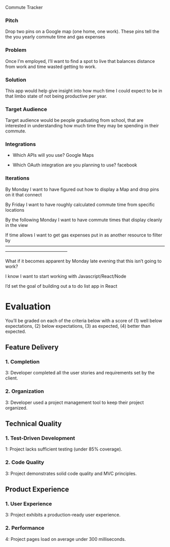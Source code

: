 Commute Tracker

### Pitch

Drop two pins on a Google map (one home, one work). These pins tell the the you yearly commute time and gas expenses

### Problem

Once I’m employed, I’ll want to find a spot to live that balances distance from work and time wasted getting to work.
### Solution

This app would help give insight into how much time I could expect to be in that limbo state of not being productive per year.

### Target Audience

Target audience would be people graduating from school, that are interested in understanding how much time they may be spending in their commute.

### Integrations

* Which APIs will you use?
Google Maps

* Which OAuth integration are you planning to use?
facebook

### Iterations
By Monday I want to have figured out how to display a Map and drop pins on it that connect

By Friday I want to have roughly calculated commute time from specific locations

By the following Monday I want to have commute times that display cleanly in the view

If time allows I want to get gas expenses put in as another resource to filter by
——————————————————————————————————————————————————

What if it becomes apparent by Monday late evening that this isn’t going to work?

I know I want to start working with Javascript/React/Node

I’d set the goal of building out a to do list app in React


# Evaluation

You’ll be graded on each of the criteria below with a score of (1) well below expectations, (2) below expectations, (3) as expected, (4) better than expected.

## Feature Delivery

### 1. Completion

3: Developer completed all the user stories and requirements set by the client.

### 2. Organization

3: Developer used a project management tool to keep their project organized.

## Technical Quality

### 1. Test-Driven Development

1: Project lacks sufficient testing (under 85% coverage).

### 2. Code Quality

3: Project demonstrates solid code quality and MVC principles.

## Product Experience

### 1. User Experience

3: Project exhibits a production-ready user experience.

### 2. Performance

4: Project pages load on average under 300 milliseconds.
